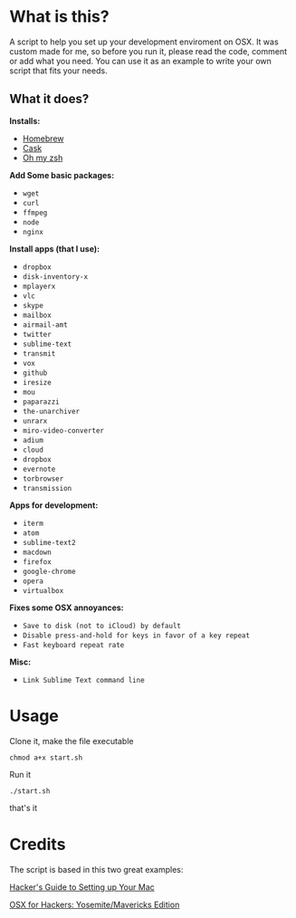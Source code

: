 # What is this?
A script to help you set up your development enviroment on OSX. It was custom made for me, so before you run it, please read the code, comment or add what you need. You can use it as an example to write your own script that fits your needs.

## What it does?
**Installs:**
- [Homebrew](http://brew.sh/) 
- [Cask](http://caskroom.io/)
- [Oh my zsh](http://ohmyz.sh/)

**Add Some basic packages:**

- `wget`
- `curl`
- `ffmpeg`
- `node`
- `nginx`

**Install apps (that I use):**

- `dropbox`
- `disk-inventory-x`
- `mplayerx`
- `vlc`
- `skype`
- `mailbox`
- `airmail-amt`
- `twitter`
- `sublime-text`
- `transmit`
- `vox`
- `github`
- `iresize`
- `mou`
- `paparazzi`
- `the-unarchiver`
- `unrarx`
- `miro-video-converter`
- `adium`
- `cloud`
- `dropbox`
- `evernote`
- `torbrowser`
- `transmission`

**Apps for development:**

- `iterm`
- `atom`
- `sublime-text2`
- `macdown`
- `firefox`
- `google-chrome`
- `opera`
- `virtualbox`

**Fixes some OSX annoyances:**

- `Save to disk (not to iCloud) by default`
- `Disable press-and-hold for keys in favor of a key repeat`
- `Fast keyboard repeat rate` 

**Misc:**
- `Link Sublime Text command line`

# Usage

Clone it, make the file executable

`chmod a+x start.sh`

Run it

`./start.sh`

that's it

# Credits
The script is based in this two great examples:

[Hacker's Guide to Setting up Your Mac](http://lapwinglabs.com/blog/hacker-guide-to-setting-up-your-mac)

[OSX for Hackers: Yosemite/Mavericks Edition](https://gist.github.com/brandonb927/3195465)